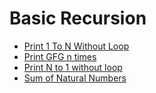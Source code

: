 # Basic Recursion
- [Print 1 To N Without Loop](https://www.geeksforgeeks.org/problems/print-1-to-n-without-using-loops-1587115620/1&selectedLang=python3)
- [Print GFG n times](https://www.geeksforgeeks.org/problems/print-gfg-n-times/1)
- [Print N to 1 without loop](https://www.geeksforgeeks.org/problems/print-n-to-1-without-loop/1)
- [Sum of Natural Numbers](https://www.geeksforgeeks.org/problems/sum-of-series2811/1)
